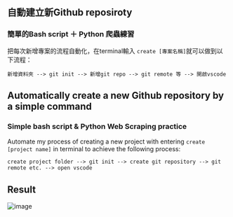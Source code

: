 ## 自動建立新Github reposiroty

### 簡單的Bash script ＋ Python 爬蟲練習
把每次新增專案的流程自動化，在terminal輸入 `create [專案名稱]`就可以做到以下流程： </br>

`新增資料夾 --> git init --> 新增git repo --> git remote 等 --> 開啟vscode`

## Automatically create a new Github repository by a simple command

### Simple bash script & Python Web Scraping practice

Automate my process of creating a new project with entering `create [project name]` in terminal to achieve the following process:

`create project folder --> git init --> create git repository --> git remote etc. --> open vscode`

## Result
![image](https://github.com/ariel7234/repo_create/blob/main/img/result.gif)